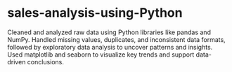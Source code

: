 # sales-analysis-using-Python
Cleaned and analyzed raw data using Python libraries like pandas and NumPy. Handled missing values, 
duplicates, and inconsistent data formats, followed by exploratory data analysis to uncover patterns and 
insights. Used matplotlib and seaborn to visualize key trends and support data-driven conclusions.
